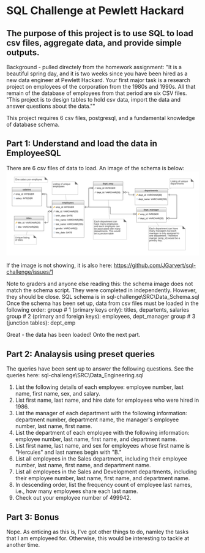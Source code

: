 
# SQL Challenge at Pewlett Hackard

## The purpose of this project is to use SQL to load csv files, aggregate data, and provide simple outputs.
Background - pulled directely from the homework assignment:
"It is a beautiful spring day, and it is two weeks since you have been hired as a new data engineer at Pewlett Hackard. Your first major task is a research project on employees of the corporation from the 1980s and 1990s. All that remain of the database of employees from that period are six CSV files. "This project is to design tables to hold csv data, import the data and answer questions about the data.""

This project requires 6 csv files, postgresql, and a fundamental knowledge of database schema.

## Part 1: Understand and load the data in EmployeeSQL
There are 6 csv files of data to load.  An image of the schema is below:
![schema](Images/SQL-challenge-diagram.png)

If the image is not showing, it is also here:
https://github.com/JGarvert/sql-challenge/issues/1

Note to graders and anyone else reading this: the schema image does not match the schema script.  They were completed in independently.  However, they should be close.
SQL schema is in sql-challenge\SRC\Data_Schema.sql
Once the schema has been set up, data from csv files must be loaded in the following order:
group # 1 (primary keys only): titles, departents, salaries
group # 2 (primary and foreign keys): employees, dept_manager
group # 3 (junction tables): dept_emp

Great - the data has been loaded!  Onto the next part.

## Part 2: Analaysis using preset queries
The queries have been sent up to answer the following questions.  See the queries here: sql-challenge\SRC\Data_Engineering.sql
1. List the following details of each employee: employee number, last name, first name, sex, and salary.
2. List first name, last name, and hire date for employees who were hired in 1986.
3. List the manager of each department with the following information: department number, department name, the manager's employee number, last name, first name.
4. List the department of each employee with the following information: employee number, last name, first name, and department name.
5. List first name, last name, and sex for employees whose first name is "Hercules" and last names begin with "B."
6. List all employees in the Sales department, including their employee number, last name, first name, and department name.
7. List all employees in the Sales and Development departments, including their employee number, last name, first name, and department name.
8. In descending order, list the frequency count of employee last names, i.e., how many employees share each last name.
9. Check out your employee number of 499942.


## Part 3: Bonus
Nope. As enticing as this is, I've got other things to do, namley the tasks that I am employeed for.   Otherwise, this would be interesting to tackle at another time.
